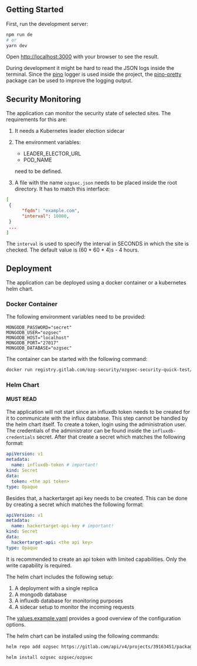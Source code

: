 ## Getting Started

First, run the development server:

```bash
npm run de
# or
yarn dev
```

Open [http://localhost:3000](http://localhost:3000) with your browser to see the result.

During development it might be hard to read the JSON logs inside the terminal. Since the [pino](https://github.com/pinojs/pino) logger is used inside the project, the [pino-pretty](https://github.com/pinojs/pino-pretty) package can be used to improve the logging output.


## Security Monitoring

The application can monitor the security state of selected sites. The requirements for this are:

1. It needs a Kubernetes leader election sidecar
2. The environment variables:
    - LEADER_ELECTOR_URL
    - POD_NAME

   need to be defined.
3. A file with the name `ozgsec.json` needs to be placed inside the root directory. It has to match this interface:

```json
[
 {
      "fqdn": "example.com",
      "interval": 10000,
 }
 ...
]
```

The `interval` is used to specify the interval in SECONDS in which the site is checked. The default value is (60 * 60 * 4)s - 4 hours.

## Deployment

The application can be deployed using a docker container or a kubernetes helm chart.

### Docker Container

The following environment variables need to be provided:

```env
MONGODB_PASSWORD="secret"
MONGODB_USER="ozgsec"
MONGODB_HOST="localhost"
MONGODB_PORT="27017"
MONGODB_DATABASE="ozgsec"
```

The container can be started with the following command:

```bash
docker run registry.gitlab.com/ozg-security/ozgsec-security-quick-test/main
```

### Helm Chart

#### MUST READ
The application will not start since an influxdb token needs to be created for it to communicate with the influx database. This step cannot be handled by the helm chart itself. To create a token, login using the administration user. The credentials of the administrator can be found inside the `influxdb-credentials` secret. After that create a secret which matches the following format:

```yaml
apiVersion: v1
metadata:
  name: influxdb-token # important!
kind: Secret
data:
  token: <the api token>
type: Opaque
```

Besides that, a hackertarget api key needs to be created. This can be done by creating a secret which matches the following format:

```yaml
apiVersion: v1
metadata:
  name: hackertarget-api-key # important!
kind: Secret
data:
  hackertarget-api: <the api key>
type: Opaque
```

It is recommended to create an api token with limited capabilities. Only the write capability is required.

The helm chart includes the following setup:

1. A deployment with a single replica
2. A mongodb database
3. A influxdb database for monitoring purposes
4. A sidecar setup to monitor the incoming requests

The [values.example.yaml](./helm-chart/values.example.yaml) provides a good overview of the configuration options.

The helm chart can be installed using the following commands:

```bash
helm repo add ozgsec https://gitlab.com/api/v4/projects/39163451/packages/helm/ozgsec
```

```bash
helm install ozgsec ozgsec/ozgsec
```
